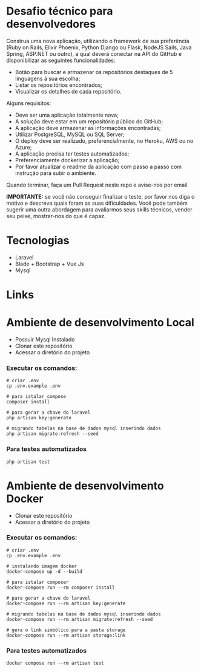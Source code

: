 # Desafio técnico para desenvolvedores

Construa uma nova aplicação, utilizando o framework de sua preferência (Ruby on Rails, Elixir Phoenix, Python Django ou Flask, NodeJS Sails, Java Spring, ASP.NET ou outro), a qual deverá conectar na API do GitHub e disponibilizar as seguintes funcionalidades:

- Botão para buscar e armazenar os repositórios destaques de 5 linguagens à sua escolha;
- Listar os repositórios encontrados;
- Visualizar os detalhes de cada repositório.

Alguns requisitos:

- Deve ser uma aplicação totalmente nova;
- A solução deve estar em um repositório público do GitHub;
- A aplicação deve armazenar as informações encontradas;
- Utilizar PostgreSQL, MySQL ou SQL Server;
- O deploy deve ser realizado, preferencialmente, no Heroku, AWS ou no Azure;
- A aplicação precisa ter testes automatizados;
- Preferenciamente dockerizar a aplicação;
- Por favor atualizar o readme da aplicação com passo a passo com instrução para subir o ambiente.

Quando terminar, faça um Pull Request neste repo e avise-nos por email.

**IMPORTANTE:** se você não conseguir finalizar o teste, por favor nos diga o motivo e descreva quais foram as suas dificuldades. Você pode também sugerir uma outra abordagem para avaliarmos seus skills técnicos, vender seu peixe, mostrar-nos do que é capaz.

# 
# Tecnologias
- Laravel
- Blade + Bootstrap + Vue Js
- Mysql

# Links


#
# Ambiente de desenvolvimento Local
- Possuir Mysql Instalado
- Clonar este repositório
- Acessar o diretório do projeto

### Executar os comandos:
```shell
# criar .env
cp .env.example .env

# para istalar compose
composer install

# para gerar a chave do laravel
php artisan key:generate

# migrando tabelas na base de dados mysql inserindo dados
php artisan migrate:refresh --seed
```

### Para testes automatizados
```shell
php artisan test
```

# Ambiente de desenvolvimento Docker
- Clonar este repositório
- Acessar o diretório do projeto
### Executar os comandos:
```shell
# criar .env
cp .env.example .env

# instalando imagem docker
docker-compose up -d --build

# para istalar composer
docker-compose run --rm composer install

# para gerar a chave do laravel
docker-compose run --rm artisan key:generate

# migrando tabelas na base de dados mysql inserindo dados
docker-compose run --rm artisan migrate:refresh --seed

# gera o link simbólico para a pasta storage
docker-compose run --rm artisan storage:link
```
### Para testes automatizados
```shell
docker compose run --rm artisan test
```
